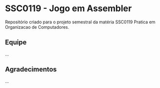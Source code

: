 # SSC0119 - Jogo em Assembler
Repositório criado para o projeto semestral da matéria SSC0119 Pratica em Organizacao de Computadores.

## Equipe
...

## Agradecimentos
...
